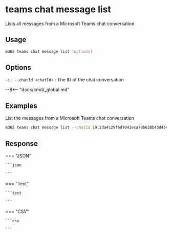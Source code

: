 # teams chat message list

Lists all messages from a Microsoft Teams chat conversation.

## Usage

```sh
m365 teams chat message list [options]
```

## Options

`-i, --chatId <chatId>`
: The ID of the chat conversation

--8<-- "docs/cmd/_global.md"

## Examples

List the messages from a Microsoft Teams chat conversation

```sh
m365 teams chat message list --chatId 19:2da4c29f6d7041eca70b638b43d45437@thread.v2
```

## Response

=== "JSON"

    ```json

    ```

=== "Text"

    ```text

    ```

=== "CSV"

    ```csv

    ```
